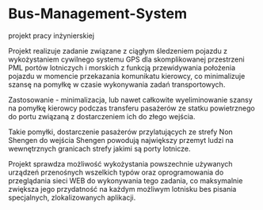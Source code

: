 # Bus-Management-System
projekt pracy inżynierskiej

Projekt realizuje zadanie związane z ciągłym śledzeniem pojazdu z wykożystaniem cywilnego systemu GPS 
dla skomplikowanej przestrzeni PML portów lotniczych i morskich z funkcją przewidywania położenia pojazdu 
w momencie przekazania komunikatu kierowcy, co minimalizuje szansę na pomyłkę w czasie wykonywania zadań transportowych.

Zastosowanie - minimalizacja, lub nawet całkowite wyeliminowanie szansy na pomyłkę kierowcy
podczas transferu pasażerów ze statku powietrznego do portu związaną z dostarczeniem ich do złego wejścia.

Takie pomyłki, dostarczenie pasażerów przylatujących ze strefy Non Shengen do wejścia Shengen 
powodują największy przemyt ludzi na wewnętrznych granicach strefy jakimi są porty lotnicze.

Projekt sprawdza możliwość wykożystania powszechnie używanych urządzeń przenośnych wszelkich typów
oraz oprogramowania do przeglądania sieci WEB do wykonywania tego zadania, co maksymalnie zwiększa jego przydatność
na każdym możliwym lotnisku bes pisania specjalnych, zlokalizowanych aplikacji.
